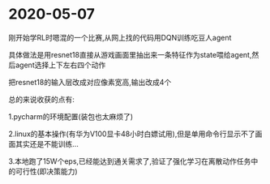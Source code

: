 # 2020-05-07
刚开始学RL时嗯混的一个比赛,从网上找的代码用DQN训练吃豆人agent

具体做法是用resnet18直接从游戏画面里抽出来一条特征作为state喂给agent,然后agent选择上下左右四个动作

把resnet18的输入层改成对应像素宽高,输出改成4个

总的来说收获的点有: 

1.pycharm的环境配置(装包也太麻烦了)  

2.linux的基本操作(有华为V100显卡48小时白嫖试用),但是单用命令行显示不了画面其实还是不能训练...

3.本地跑了15W个eps,已经能达到通关需求了,验证了强化学习在离散动作任务中的可行性(即决策能力)
